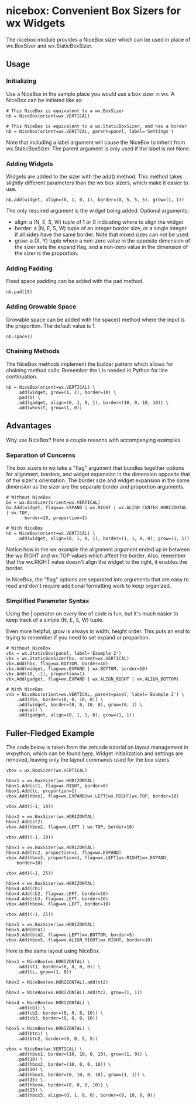 # nicebox: Convenient Box Sizers for wx Widgets

The nicebox module provides a NiceBox sizer which can be used in place of
wx.BoxSizer and wx.StaticBoxSizer.

## Usage

### Initializing

Use a NiceBox in the sample place you would use a box sizer in wx. A NiceBox
can be initiated like so:

    # This NiceBox is equivalent to a wx.BoxSizer
    nb = NiceBox(orient=wx.VERTICAL)
    
    # This NiceBox is equivalent to a wx.StaticBoxSizer, and has a border
    nb = NiceBox(orient=wx.VERITCAL, parent=panel, label='Settings')
    
Note that including a label argument will cause the NiceBox to inherit from 
wx.StaticBoxSizer. The parent argument is only used if the label is not None.

### Adding Widgets

Widgets are added to the sizer with the add() method. This method takes 
slightly different parameters than the wx box sizers, which make it easier to
use.

    nb.add(widget, align=(0, 1, 0, 1), border=(0, 5, 5, 5), grow=(1, 1))
    
The only required argument is the widget being added. Optional arguments:
- align: a (N, E, S, W) tuple of 1 or 0 indicating where to align the widget
- border: a (N, E, S, W) tuple of an integer border size, or a single 
integer if all sides have the same border. Note that mixed sizes can not be 
used.
- grow: a (X, Y) tuple where a non-zero value in the opposite dimension of 
the sizer sets the expand flag, and a non-zero value in the dimension of the
sizer is the proportion.

### Adding Padding
Fixed space padding can be added with the pad method.

    nb.pad(15)
    
### Adding Growable Space
Growable space can be added with the space() method where the input is the 
proportion. The default value is 1.

    nb.space()
    
### Chaining Methods
The NiceBox methods implement the builder pattern which allows for chaining
method calls. Remember the \ is needed in Python for line continuation.

    nb = NiceBox(orient=wx.VERTICAL) \
        .add(widget, grow=(1, 1), border=10) \
        .pad(5) \
        .add(gadget, align=(0, 1, 0, 1), border=(10, 0, 10, 10)) \
        .add(whosit, grow=(1, 0))
        
## Advantages

Why use NiceBox? Here a couple reasons with accompanying examples.

### Separation of Concerns

The box sizers in wx take a "flag" argument that bundles together options 
for alignment, borders, and widget expansion in the dimension opposite that 
of the sizer's orientation. The border size and widget expansion in the same
dimension as the sizer are the separate border and proportion arguments.

    # Without NiceBox
    bx = wx.BoxSizer(orient=wx.VERTICAL)
    bx.Add(widget, flag=wx.EXPAND | wx.RIGHT | wx.ALIGN_CENTER_HORIZONTAL | wx.TOP,
           border=10, proportion=1)
    
    # With NiceBox
    nb = NiceBox(orient=wx.VERTICAL) \
        .add(widget, align=(0, 1, 0, 1), border=(1, 1, 0, 0), grow=(1, 1))
        
Notice how in the wx example the alignment argument ended up in between the 
wx.RIGHT and wx.TOP values which affect the border. Also, remember that the 
wx.RIGHT value doesn't align the widget to the right, it enables the border.

In NiceBox, the "flag" options are separated into arguments that are easy to
read and don't require additional formatting work to keep organized.
        
### Simplified Parameter Syntax

Using the | operator on every line of code is fun, but it's much easier to 
keep track of a simple (N, E, S, W) tuple.

Even more helpful, grow is always in width, height order. This puts an end 
to trying to remember if you need to set expand or proportion.

    # Without NiceBox
    vbx = wx.StaticBox(panel, label='Example 2')
    vbx = wx.StaticBoxSizer(bx, orient=wx.VERTICAL)
    vbx.Add(hbx, flag=wx.BOTTOM, border=10)
    vbx.Add(widget, flag=wx.EXPAND | wx.BOTTOM, border=10)
    vbx.Add((0, -1), proportion=1)
    vbx.Add(gadget, flag=wx.EXPAND | wx.ALIGN_RIGHT | wx.ALIGN_BOTTOM)
    
    # With NiceBox
    vnb = NiceBox(orient=wx.VERTICAL, parent=panel, label='Example 2') \
        .add(hbx, border=(0, 0, 10, 0)) \
        .add(widget, border=(0, 0, 10, 0), grow=(0, 1) \
        .space() \
        .add(gadget, align=(0, 1, 1, 0), grow=(1, 1))

## Fuller-Fledged Example

The code below is taken from the zetcode tutorial on layout management in 
wxpython, which can be found [here](http://zetcode.com/wxpython/layout/).
Widget initialization and settings are removed, leaving only the layout
commands used for the box sizers.

    vbox = wx.BoxSizer(wx.VERTICAL)

    hbox1 = wx.BoxSizer(wx.HORIZONTAL)
    hbox1.Add(st1, flag=wx.RIGHT, border=8)
    hbox1.Add(tc, proportion=1)
    vbox.Add(hbox1, flag=wx.EXPAND|wx.LEFT|wx.RIGHT|wx.TOP, border=10)

    vbox.Add((-1, 10))

    hbox2 = wx.BoxSizer(wx.HORIZONTAL)
    hbox2.Add(st2)
    vbox.Add(hbox2, flag=wx.LEFT | wx.TOP, border=10)

    vbox.Add((-1, 10))

    hbox3 = wx.BoxSizer(wx.HORIZONTAL)
    hbox3.Add(tc2, proportion=1, flag=wx.EXPAND)
    vbox.Add(hbox3, proportion=1, flag=wx.LEFT|wx.RIGHT|wx.EXPAND,
        border=10)

    vbox.Add((-1, 25))

    hbox4 = wx.BoxSizer(wx.HORIZONTAL)
    hbox4.Add(cb1)
    hbox4.Add(cb2, flag=wx.LEFT, border=10)
    hbox4.Add(cb3, flag=wx.LEFT, border=10)
    vbox.Add(hbox4, flag=wx.LEFT, border=10)

    vbox.Add((-1, 25))

    hbox5 = wx.BoxSizer(wx.HORIZONTAL)
    hbox5.Add(btn1)
    hbox5.Add(btn2, flag=wx.LEFT|wx.BOTTOM, border=5)
    vbox.Add(hbox5, flag=wx.ALIGN_RIGHT|wx.RIGHT, border=10)

Here is the same layout using NiceBox.

    hbox1 = NiceBox(wx.HORIZONTAL) \
        .add(st1, border=(0, 8, 0, 0)) \
        .add(tc, grow=(1, 0))
        
    hbox2 = NiceBox(wx.HORIZONTAL).add(st2)
    
    hbox3 = NiceBox(wx.HORIZONTAL).add(tc2, grow=(1, 1))
    
    hbox4 = NiceBox(wx.HORIZONTAL) \
        .add(cb1) \
        .add(cb2, border=(0, 0, 0, 10)) \
        .add(cb3, border=(0, 0, 0, 10))
    
    hbox5 = NiceBox(wx.HORIZONTAL) \
        .add(btn1) \
        .add(btn2, border=(0, 0, 5, 5))

    vbox = NiceBox(wx.VERTICAL) \
        .add(hbox1, border=(10, 10, 0, 10), grow=(1, 0)) \
        .pad(10) \
        .add(hbox2, border=(10, 0, 0, 10)) \
        .pad(10) \
        .add(hbox3, border=(0, 10, 0, 10), grow=(1, 1)) \
        .pad(25) \
        .add(hbox4, border=(0, 0, 0, 10)) \
        .pad(25) \
        .add(hbox5, align=(0, 1, 0, 0), border=(0, 10, 0, 0))
        